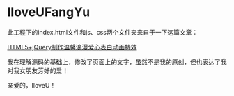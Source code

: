 IloveUFangYu
============

此工程下的index.html文件和js、css两个文件夹来自于一下这篇文章：

[HTML5+jQuery制作温馨浪漫爱心表白动画特效](http://www.zuidaima.com/share/1695882735602688.htm)  

我在理解源码的基础上，修改了页面上的文字，虽然不是我的原创，但也表达了我对我女朋友芳妤的爱！

亲爱的，IloveU！

